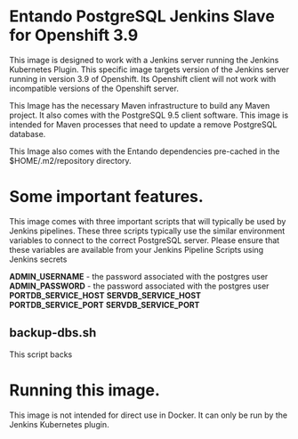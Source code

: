 # Entando PostgreSQL Jenkins Slave for Openshift 3.9

This image is designed to work with a Jenkins server running the Jenkins Kubernetes Plugin. This specific image
targets version of the Jenkins server running in version 3.9 of Openshift. Its Openshift client will not work
with incompatible versions of the Openshift server.

This Image has the necessary Maven infrastructure to build any Maven project. It also comes with
the PostgreSQL 9.5 client software. This image is intended for Maven processes that need to update
a remove PostgreSQL database.

This Image also comes with the Entando dependencies pre-cached in the $HOME/.m2/repository directory.

# Some important features.

This image comes with three important scripts that will typically be used by Jenkins pipelines. These three
scripts typically use the similar environment variables to connect to the correct PostgreSQL server. Please ensure
that these variables are available from your Jenkins Pipeline Scripts using Jenkins secrets 

**ADMIN_USERNAME** - the password associated with the postgres user
**ADMIN_PASSWORD** - the password associated with the postgres user
**PORTDB_SERVICE_HOST**
**SERVDB_SERVICE_HOST**
**PORTDB_SERVICE_PORT**
**SERVDB_SERVICE_PORT**

## backup-dbs.sh

This script backs  

# Running this image.

This image is not intended for direct use in Docker. It can only be run by the Jenkins Kubernetes plugin.    